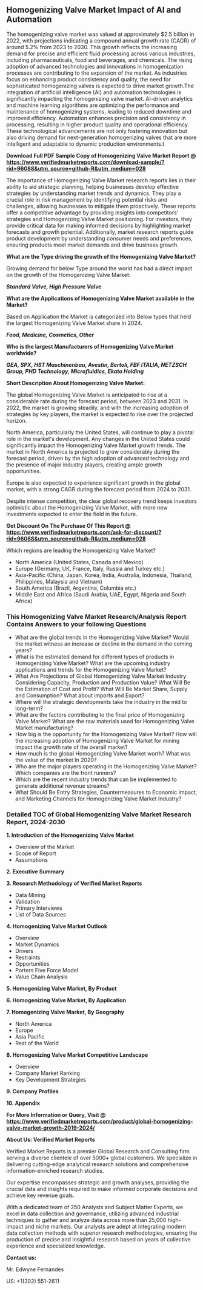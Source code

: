 <h2>Homogenizing Valve Market Impact of AI and Automation</h2>The homogenizing valve market was valued at approximately $2.5 billion in 2022, with projections indicating a compound annual growth rate (CAGR) of around 5.2% from 2023 to 2030. This growth reflects the increasing demand for precise and efficient fluid processing across various industries, including pharmaceuticals, food and beverages, and chemicals. The rising adoption of advanced technologies and innovations in homogenization processes are contributing to the expansion of the market. As industries focus on enhancing product consistency and quality, the need for sophisticated homogenizing valves is expected to drive market growth.The integration of artificial intelligence (AI) and automation technologies is significantly impacting the homogenizing valve market. AI-driven analytics and machine learning algorithms are optimizing the performance and maintenance of homogenizing systems, leading to reduced downtime and improved efficiency. Automation enhances precision and consistency in processing, resulting in higher product quality and operational efficiency. These technological advancements are not only fostering innovation but also driving demand for next-generation homogenizing valves that are more intelligent and adaptable to dynamic production environments.t</p><p id="" class=""><strong>Download Full PDF Sample Copy of Homogenizing Valve Market Report @ <a href="https://www.verifiedmarketreports.com/download-sample/?rid=96088&utm_source=github-R&utm_medium=028" target="_blank">https://www.verifiedmarketreports.com/download-sample/?rid=96088&utm_source=github-R&utm_medium=028</a></strong></p><p>The importance of&nbsp;Homogenizing Valve Market research reports lies in their ability to aid strategic planning, helping businesses develop effective strategies by understanding market trends and dynamics. They play a crucial role in risk management by identifying potential risks and challenges, allowing businesses to mitigate them proactively. These reports offer a competitive advantage by providing insights into competitors' strategies and Homogenizing Valve Market positioning. For investors, they provide critical data for making informed decisions by highlighting market forecasts and growth potential. Additionally, market research reports guide product development by understanding consumer needs and preferences, ensuring products meet market demands and drive business growth.</p><p><strong>What are the&nbsp;Type driving the growth of the Homogenizing Valve Market?</strong></p><p id="" class="">Growing demand for below Type around the world has had a direct impact on the growth of the Homogenizing Valve Market:</p><em><strong>Standard Valve, High Pressure Valve</strong></em></p><strong>What are the&nbsp;Applications&nbsp;of Homogenizing Valve Market available in the Market?</strong></p><p id="" class="">Based on Application the Market is categorized into Below types that held the largest Homogenizing Valve Market share In 2024.</p><em><strong>Food, Medicine, Cosmetics, Other</strong></em></p><strong>Who is the largest Manufacturers of Homogenizing Valve Market worldwide?</strong></p><p><em><strong>GEA, SPX, HST Maschinenbau, Avestin, Bertoli, FBF ITALIA, NETZSCH Group, PHD Technology, Microfluidics, Ekato Holding</strong></em></p><p id="" class=""><strong>Short Description About Homogenizing Valve Market:</strong></p><p>The global Homogenizing Valve Market is anticipated to rise at a considerable rate during the forecast period, between 2023 and 2031. In 2022, the market is growing steadily, and with the increasing adoption of strategies by key players, the market is expected to rise over the projected horizon.</p><p>North America, particularly the United States, will continue to play a pivotal role in the market's development. Any changes in the United States could significantly impact the Homogenizing Valve Market growth trends. The market in North America is projected to grow considerably during the forecast period, driven by the high adoption of advanced technology and the presence of major industry players, creating ample growth opportunities.</p><p>Europe is also expected to experience significant growth in the global market, with a strong CAGR during the forecast period from 2024 to 2031.</p><p>Despite intense competition, the clear global recovery trend keeps investors optimistic about the Homogenizing Valve Market, with more new investments expected to enter the field in the future.</p><p id="" class=""><strong>Get Discount On The Purchase Of This Report @ <a href="https://www.verifiedmarketreports.com/ask-for-discount/?rid=96088&utm_source=github-R&utm_medium=028" target="_blank">https://www.verifiedmarketreports.com/ask-for-discount/?rid=96088&utm_source=github-R&utm_medium=028</a></strong></p>Which regions are leading the Homogenizing Valve Market?</p><ul><li>North America (United States, Canada and Mexico)</li><li>Europe (Germany, UK, France, Italy, Russia and Turkey etc.)</li><li>Asia-Pacific (China, Japan, Korea, India, Australia, Indonesia, Thailand, Philippines, Malaysia and Vietnam)</li><li>South America (Brazil, Argentina, Columbia etc.)</li><li>Middle East and Africa (Saudi Arabia, UAE, Egypt, Nigeria and South Africa)</li></ul><h3 id="" class="">This Homogenizing Valve Market Research/Analysis Report Contains Answers to your following Questions</h3><ul><li>What are the global trends in the Homogenizing Valve Market? Would the market witness an increase or decline in the demand in the coming years?</li><li>What is the estimated demand for different types of products in Homogenizing Valve Market? What are the upcoming industry applications and trends for the Homogenizing Valve Market?</li><li>What Are Projections of Global Homogenizing Valve Market Industry Considering Capacity, Production and Production Value? What Will Be the Estimation of Cost and Profit? What Will Be Market Share, Supply and Consumption? What about imports and Export?</li><li>Where will the strategic developments take the industry in the mid to long-term?</li><li>What are the factors contributing to the final price of Homogenizing Valve Market? What are the raw materials used for Homogenizing Valve Market manufacturing?</li><li>How big is the opportunity for the Homogenizing Valve Market? How will the increasing adoption of Homogenizing Valve Market for mining impact the growth rate of the overall market?</li><li>How much is the global Homogenizing Valve Market worth? What was the value of the market In 2020?</li><li>Who are the major players operating in the Homogenizing Valve Market? Which companies are the front runners?</li><li>Which are the recent industry trends that can be implemented to generate additional revenue streams?</li><li>What Should Be Entry Strategies, Countermeasures to Economic Impact, and Marketing Channels for Homogenizing Valve Market Industry?</li></ul><h3 id="" class="">Detailed TOC of Global Homogenizing Valve Market Research Report, 2024-2030</h3><p id="" class=""><strong>1. Introduction of the Homogenizing Valve Market</strong></p><ul><li>Overview of the Market</li><li>Scope of Report</li><li>Assumptions</li></ul><p id="" class=""><strong>2. Executive Summary</strong></p><p id="" class=""><strong>3. Research Methodology of Verified Market Reports</strong></p><ul><li>Data Mining</li><li>Validation</li><li>Primary Interviews</li><li>List of Data Sources</li></ul><p id="" class=""><strong>4. Homogenizing Valve Market Outlook</strong></p><ul><li>Overview</li><li>Market Dynamics</li><li>Drivers</li><li>Restraints</li><li>Opportunities</li><li>Porters Five Force Model</li><li>Value Chain Analysis</li></ul><p id="" class=""><strong>5. Homogenizing Valve Market, By Product</strong></p><p id="" class=""><strong>6. Homogenizing Valve Market, By Application</strong></p><p id="" class=""><strong>7. Homogenizing Valve Market, By Geography</strong></p><ul><li>North America</li><li>Europe</li><li>Asia Pacific</li><li>Rest of the World</li></ul><p id="" class=""><strong>8. Homogenizing Valve Market Competitive Landscape</strong></p><ul><li>Overview</li><li>Company Market Ranking</li><li>Key Development Strategies</li></ul><p id="" class=""><strong>9. Company Profiles</strong></p><p id="" class=""><strong>10. Appendix</strong></p><p id="" class=""><strong>For More Information or Query, Visit @ <a href="https://www.verifiedmarketreports.com/product/global-homogenizing-valve-market-growth-2019-2024/" target="_blank">https://www.verifiedmarketreports.com/product/global-homogenizing-valve-market-growth-2019-2024/</a></strong></p><p id="" class=""><strong>About Us: Verified Market Reports</strong></p><p id="" class="">Verified Market Reports is a premier Global Research and Consulting firm serving a diverse clientele of over 5000+ global customers. We specialize in delivering cutting-edge analytical research solutions and comprehensive information-enriched research studies.</p><p id="" class="">Our expertise encompasses strategic and growth analyses, providing the crucial data and insights required to make informed corporate decisions and achieve key revenue goals.</p><p id="" class="">With a dedicated team of 250 Analysts and Subject Matter Experts, we excel in data collection and governance, utilizing advanced industrial techniques to gather and analyze data across more than 25,000 high-impact and niche markets. Our analysts are adept at integrating modern data collection methods with superior research methodologies, ensuring the production of precise and insightful research based on years of collective experience and specialized knowledge.</p><p id="" class=""><strong>Contact us:</strong></p><p id="" class="">Mr. Edwyne Fernandes</p><p id="" class="">US: +1(302) 551-2611</p>